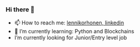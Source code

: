 ### Hi there 👋

- 📫 How to reach me: [lennikorhonen, linkedin](https://www.linkedin.com/in/lenni-korhonen-a96090194/)
- 🌱 I’m currently learning: Python and Blockchains
- I’m currently looking for Junior/Entry level job
<!--
**lennikorhonen/lennikorhonen** is a ✨ _special_ ✨ repository because its `README.md` (this file) appears on your GitHub profile.

Here are some ideas to get you started:

- 🔭 I’m currently working on ...
- 👯 I’m looking to collaborate on ...
- 🤔 I’m looking for help with ...
- 💬 Ask me about ...
- 😄 Pronouns: ...
- ⚡ Fun fact: ...
-->
